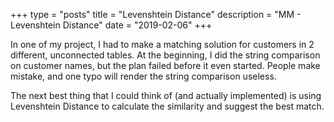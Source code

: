 +++
type = "posts"
title = "Levenshtein Distance"
description = "MM - Levenshtein Distance"
date = "2019-02-06" 
+++

In one of my project, I had to make a matching solution for customers in 2 different, unconnected tables. At the beginning, I did the string comparison on customer names, but the plan failed before it even started. People make mistake, and one typo will render the string comparison useless.

The next best thing that I could think of (and actually implemented) is using Levenshtein Distance to calculate the similarity and suggest the best match.



